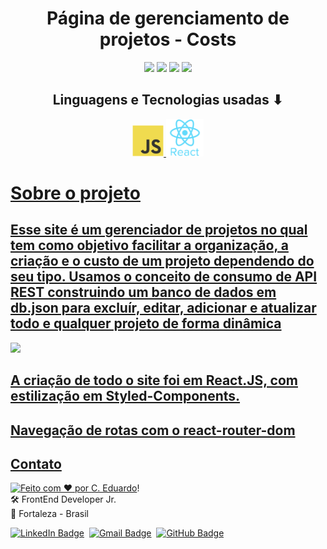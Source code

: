 <h1 align="center"> Página de gerenciamento de projetos - Costs </h1>

<div align="center">

<img src="https://user-images.githubusercontent.com/72894980/192344421-bdafd508-5309-4c75-b52c-b4df8d9dfcba.png" width=350 heigth=300 />
<img src="https://user-images.githubusercontent.com/72894980/192344430-bd691a1a-5cca-42ba-a244-74d014cf2f6a.png" width=350 heigth=300 />
<img src="https://user-images.githubusercontent.com/72894980/192344436-aab877d6-a3d3-4344-aaa0-1ada92215e3f.png" width=350 heigth=300 />
<img src="https://user-images.githubusercontent.com/72894980/192344445-4b5a1464-38cf-498f-a97a-beb1a50d436c.png" width=350 heigth=300 />

</div>

<h2 align="center">Linguagens e Tecnologias usadas ⬇</h2>

<p align="center"> 
<a href="https://developer.mozilla.org/en-US/docs/Web/javascript" target="_blank" rel="noreferrer"> <img src="https://raw.githubusercontent.com/devicons/devicon/master/icons/javascript/javascript-original.svg" alt="javascript" width="50" height="50"/> </a> 
<a href="https://www.w3schools.com/react/" target="_blank" rel="noreferrer"> <img
src="https://raw.githubusercontent.com/devicons/devicon/master/icons/react/react-original-wordmark.svg" alt="react" width="60" height="60"/>
</p>

# Sobre o projeto

## Esse site é um gerenciador de projetos no qual tem como objetivo facilitar a organização, a criação e o custo de um projeto dependendo do seu tipo. Usamos o conceito de consumo de API REST construindo um banco de dados em db.json para excluír, editar, adicionar e atualizar todo e qualquer projeto de forma dinâmica
<img src="https://user-images.githubusercontent.com/72894980/192345704-f45a77cf-5e98-4805-892f-b6e77e4288d2.png" width=500 heigth=480 /> </br>
## A criação de todo o site foi em React.JS, com estilização em Styled-Components.
## Navegação de rotas com o react-router-dom


## Contato

<img align="left" src="https://avatars.githubusercontent.com/carloseduardob94?size=100">

Feito com ❤️ por [C. Eduardo](https://github.com/carloseduardob94)! <br>
🛠 FrontEnd Developer Jr. <br>
📍 Fortaleza - Brasil <br> 

<a href="https://www.linkedin.com/in/carlos-eduardo-lima-lira-barbosa" target="_blank"><img src="https://img.shields.io/badge/LinkedIn-0077B5?style=flat&logo=linkedin&logoColor=white" alt="LinkedIn Badge" height="20"></a>&nbsp;
<a href="mailto:educonts08@gmail.com" target="_blank"><img src="https://img.shields.io/badge/Gmail-D14836?style=flat&logo=gmail&logoColor=white" alt="Gmail Badge" height="20"></a>&nbsp;
<a href="https://www.github.com/carloseduardob94" target="_blank"><img src="https://img.shields.io/badge/GitHub-100000?style=flat&logo=github&logoColor=white" alt="GitHub Badge" height="20"></a>&nbsp;

<br clear="left"/>
